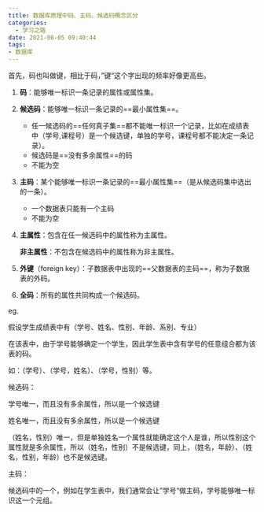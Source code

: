 ```yaml
---
title: 数据库原理中码、主码、候选码概念区分
categories:
  - 学习之路
date: 2021-06-05 09:40:44
tags:
- 数据库
---
```


首先，码也叫做键，相比于码，”键“这个字出现的频率好像更高些。

1. **码**：能够唯一标识一条记录的属性或属性集。

2. **候选码**：能够唯一标识一条记录的==最小属性集==。

   * 任一候选码的==任何真子集==都不能唯一标识一个记录，比如在成绩表中（学号,课程号）是一个候选键，单独的学号，课程号都不能决定一条记录）。
   * 候选码是==没有多余属性==的码
   * 不能为空

3. **主码**：某个能够唯一标识一条记录的==最小属性集==（是从候选码集中选出的一条）。

   * 一个数据表只能有一个主码
   * 不能为空

4. **主属性**：包含在任一候选码中的属性称为主属性。

   **非主属性**：不包含在候选码中的属性称为非主属性。

5. **外键**（foreign key）：子数据表中出现的==父数据表的主码==，称为子数据表的外码。

6. **全码**：所有的属性共同构成一个候选码。



eg.

假设学生成绩表中有（学号、姓名、性别、年龄、系别、专业）

在该表中，由于学号能够确定一个学生，因此学生表中含有学号的任意组合都为该表的码。

如：（学号）、（学号，姓名）、（学号，性别）等。

候选码：

学号唯一，而且没有多余属性，所以是一个候选键

姓名唯一，而且没有多余属性，所以是一个候选键

（姓名，性别）唯一，但是单独姓名一个属性就能确定这个人是谁，所以性别这个属性就是多余属性，所以（姓名，性别）不是候选键，同上，（姓名，年龄）、（姓名，性别，年龄）也不是候选键。

主码：

候选码中的一个，例如在学生表中，我们通常会让”学号“做主码，学号能够唯一标识这一个元组。